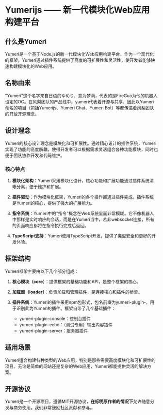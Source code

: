 # Yumerijs —— 新一代模块化Web应用构建平台

## 什么是Yumeri

Yumeri是一个基于Node.js的新一代模块化Web应用构建平台。作为一个现代化的框架，Yumeri通过插件系统提供了高度的可扩展性和灵活性，使开发者能够快速构建模块化的Web应用。

## 名称由来

"Yumeri"这个名字来自日语的ゆめり，意为梦莉，代表的是FireGuo为他的机器人设定的OC。在风梨团队的产品线中，yumeri代表着开源与共享，因此以Yumeri命名的项目（包括Yumerijs、Yumeri Chat、Yumeri Bot）等都传递着风梨团队的开放开源理念。

## 设计理念

Yumeri的核心设计理念是模块化和可扩展性。通过精心设计的插件系统，Yumeri实现了功能的高度解耦，使得开发者可以根据需求灵活组合各种功能模块，同时也便于团队协作开发和代码维护。

### 核心特点

1. **模块化架构**：Yumeri采用模块化设计，核心功能和扩展功能通过插件系统清晰分离，便于维护和扩展。

2. **插件驱动**：作为模块化框架，Yumeri的各个操作都通过插件完成。插件系统是Yumeri的核心，提供了强大的扩展能力。

3. **指令系统**：Yumeri中的"指令"概念在Web系统里面非常模糊。它不像机器人中那样是实时响应的会话，而是在Yumeri当中，若非websocket连接，所有的页面响应都将在指令执行完成后返回。

4. **TypeScript支持**：Yumeri使用TypeScript开发，提供了类型安全和更好的开发体验。

## 框架结构

Yumeri框架主要由以下几个部分组成：

1. **核心模块（core）**：提供框架的基础功能和API，是整个框架的核心。

2. **加载器（loader）**：负责加载和管理插件，是连接核心和插件的桥梁。

3. **插件系统**：Yumeri的插件采用npm包形式，包名前缀为yumeri-plugin-，用于识别此为Yumeri的插件。框架自带了几个基础插件：
   - yumeri-plugin-console：控制台插件
   - yumeri-plugin-echo：（测试专用）输出内容插件
   - yumeri-plugin-server：服务器插件

## 适用场景

Yumeri适合构建各种类型的Web应用，特别是那些需要高度模块化和可扩展性的项目。无论是简单的网站还是复杂的Web应用，Yumeri都能提供灵活的解决方案。

## 开源协议

Yumeri是一个开源项目，遵循MIT开源协议，**在标明原作者的情况下**允许随意分发与商务使用。我们非常鼓励社区贡献和参与。